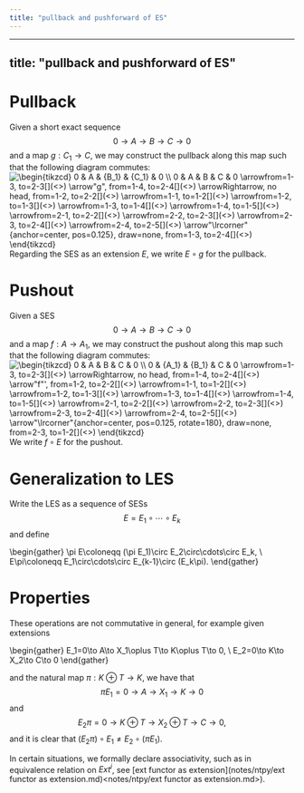 ```yaml
---
title: "pullback and pushforward of ES"
---
```


---
title: "pullback and pushforward of ES"
---

# Pullback

Given a short exact sequence $$0\to A\to B\to C\to 0$$ and a map $g:C_1\to C$, we may construct the pullback along this map such that the following diagram commutes:
<img align="center" src="https://i.upmath.me/svg/%5Cbegin%7Btikzcd%7D%0A%090%20%26%20A%20%26%20%7BB_1%7D%20%26%20%7BC_1%7D%20%26%200%20%5C%5C%0A%090%20%26%20A%20%26%20B%20%26%20C%20%26%200%0A%09%5Carrow%5Bfrom%3D1-3%2C%20to%3D2-3%5D%0A%09%5Carrow%5B%22g%22%2C%20from%3D1-4%2C%20to%3D2-4%5D%0A%09%5Carrow%5BRightarrow%2C%20no%20head%2C%20from%3D1-2%2C%20to%3D2-2%5D%0A%09%5Carrow%5Bfrom%3D1-1%2C%20to%3D1-2%5D%0A%09%5Carrow%5Bfrom%3D1-2%2C%20to%3D1-3%5D%0A%09%5Carrow%5Bfrom%3D1-3%2C%20to%3D1-4%5D%0A%09%5Carrow%5Bfrom%3D1-4%2C%20to%3D1-5%5D%0A%09%5Carrow%5Bfrom%3D2-1%2C%20to%3D2-2%5D%0A%09%5Carrow%5Bfrom%3D2-2%2C%20to%3D2-3%5D%0A%09%5Carrow%5Bfrom%3D2-3%2C%20to%3D2-4%5D%0A%09%5Carrow%5Bfrom%3D2-4%2C%20to%3D2-5%5D%0A%09%5Carrow%5B%22%5Clrcorner%22%7Banchor%3Dcenter%2C%20pos%3D0.125%7D%2C%20draw%3Dnone%2C%20from%3D1-3%2C%20to%3D2-4%5D%0A%5Cend%7Btikzcd%7D" alt="\begin{tikzcd}
	0 &amp; A &amp; {B_1} &amp; {C_1} &amp; 0 \\
	0 &amp; A &amp; B &amp; C &amp; 0
	\arrowfrom=1-3, to=2-3[](<>)
	\arrow&quot;g&quot;, from=1-4, to=2-4[](<>)
	\arrowRightarrow, no head, from=1-2, to=2-2[](<>)
	\arrowfrom=1-1, to=1-2[](<>)
	\arrowfrom=1-2, to=1-3[](<>)
	\arrowfrom=1-3, to=1-4[](<>)
	\arrowfrom=1-4, to=1-5[](<>)
	\arrowfrom=2-1, to=2-2[](<>)
	\arrowfrom=2-2, to=2-3[](<>)
	\arrowfrom=2-3, to=2-4[](<>)
	\arrowfrom=2-4, to=2-5[](<>)
	\arrow&quot;\lrcorner&quot;{anchor=center, pos=0.125}, draw=none, from=1-3, to=2-4[](<>)
\end{tikzcd}" />
Regarding the SES as an extension $E$, we write $E\circ g$ for the pullback.

# Pushout
Given a SES $$0\to A\to B\to C\to 0$$ and a map $f:A\to A_1$, we may construct the pushout along this map such that the following diagram commutes:
<img align="center" src="https://i.upmath.me/svg/%5Cbegin%7Btikzcd%7D%0A%090%20%26%20A%20%26%20B%20%26%20C%20%26%200%20%5C%5C%0A%090%20%26%20%7BA_1%7D%20%26%20%7BB_1%7D%20%26%20C%20%26%200%0A%09%5Carrow%5Bfrom%3D1-3%2C%20to%3D2-3%5D%0A%09%5Carrow%5BRightarrow%2C%20no%20head%2C%20from%3D1-4%2C%20to%3D2-4%5D%0A%09%5Carrow%5B%22f%22'%2C%20from%3D1-2%2C%20to%3D2-2%5D%0A%09%5Carrow%5Bfrom%3D1-1%2C%20to%3D1-2%5D%0A%09%5Carrow%5Bfrom%3D1-2%2C%20to%3D1-3%5D%0A%09%5Carrow%5Bfrom%3D1-3%2C%20to%3D1-4%5D%0A%09%5Carrow%5Bfrom%3D1-4%2C%20to%3D1-5%5D%0A%09%5Carrow%5Bfrom%3D2-1%2C%20to%3D2-2%5D%0A%09%5Carrow%5Bfrom%3D2-2%2C%20to%3D2-3%5D%0A%09%5Carrow%5Bfrom%3D2-3%2C%20to%3D2-4%5D%0A%09%5Carrow%5Bfrom%3D2-4%2C%20to%3D2-5%5D%0A%09%5Carrow%5B%22%5Clrcorner%22%7Banchor%3Dcenter%2C%20pos%3D0.125%2C%20rotate%3D180%7D%2C%20draw%3Dnone%2C%20from%3D2-3%2C%20to%3D1-2%5D%0A%5Cend%7Btikzcd%7D" alt="\begin{tikzcd}
	0 &amp; A &amp; B &amp; C &amp; 0 \\
	0 &amp; {A_1} &amp; {B_1} &amp; C &amp; 0
	\arrowfrom=1-3, to=2-3[](<>)
	\arrowRightarrow, no head, from=1-4, to=2-4[](<>)
	\arrow&quot;f&quot;', from=1-2, to=2-2[](<>)
	\arrowfrom=1-1, to=1-2[](<>)
	\arrowfrom=1-2, to=1-3[](<>)
	\arrowfrom=1-3, to=1-4[](<>)
	\arrowfrom=1-4, to=1-5[](<>)
	\arrowfrom=2-1, to=2-2[](<>)
	\arrowfrom=2-2, to=2-3[](<>)
	\arrowfrom=2-3, to=2-4[](<>)
	\arrowfrom=2-4, to=2-5[](<>)
	\arrow&quot;\lrcorner&quot;{anchor=center, pos=0.125, rotate=180}, draw=none, from=2-3, to=1-2[](<>)
\end{tikzcd}" />
We write $f\circ E$ for the pushout.

# Generalization to LES
Write the LES as a sequence of SESs $$E=E_1\circ\cdots\circ E_k$$ and define 

\begin{gather}
\pi E\coloneqq (\pi E_1)\circ E_2\circ\cdots\circ E_k, \\
E\pi\coloneqq E_1\circ\cdots\circ E_{k-1}\circ (E_k\pi).
\end{gather}


# Properties
These operations are not commutative in general, for example given extensions 

\begin{gather}
E_1=0\to A\to X_1\oplus T\to K\oplus T\to 0, \\
E_2=0\to K\to X_2\to C\to 0
\end{gather}
 
and the natural map $\pi:K\oplus T\to K$, we have that $$\pi E_1= 0\to A\to X_1\to K\to 0$$ and $$E_2\pi=0\to K\oplus T\to X_2\oplus T\to C\to 0,$$ and it is clear that $(E_2\pi)\circ E_1\neq E_2\circ (\pi E_1)$.

In certain situations, we formally declare associativity, such as in equivalence relation on $Ext^i$, see [ext functor as extension](notes/ntpy/ext functor as extension.md)<notes/ntpy/ext functor as extension.md>).
